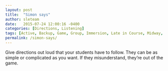 ```yaml
---
layout: post
title:  "Simon says"
author: sleteam
date:   2015-07-24 12:00:16 -0400
categories: [Directions, Listening]
tags: [Active, Backup, Game, Group, Immersion, Late in Course, Midway, Opening Activity, Quick, Review]
permalink: /simon-says/
---
```

Give directions out loud that your students have to follow. They can be as simple or complicated as you want. If they misunderstand, they’re out of the game.